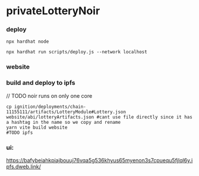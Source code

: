 # privateLotteryNoir


### deploy
```shell
npx hardhat node
```

```shell
npx hardhat run scripts/deploy.js --network localhost
```


### website

<!-- run webiste
```shell
cp ignition/deployments/chain-11155111/artifacts/LotteryModule#Lottery.json website/abi/lotteryArtifacts.json #cant use file directly since it has a hashtag in the name so we copy and rename
yarn vite website
``` -->

### build and deploy to ipfs
// TODO noir runs on only one core
```shell
cp ignition/deployments/chain-11155111/artifacts/LotteryModule#Lottery.json website/abi/lotteryArtifacts.json #cant use file directly since it has a hashtag in the name so we copy and rename
yarn vite build website
#TODO ipfs
```

### ui:
https://bafybeiahkpiajbouuj76vqa5g536khyus65myenon3s7cpuequ5fjlql6y.ipfs.dweb.link/